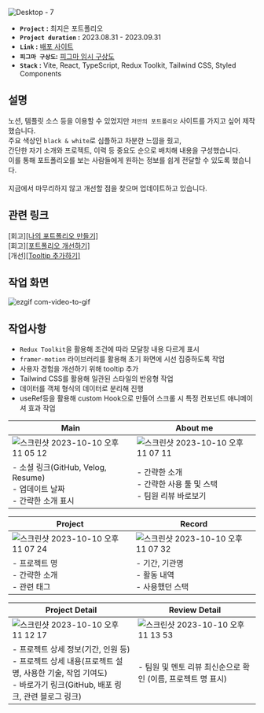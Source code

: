 ![Desktop - 7](https://github.com/jieun419/jieun_portfolio/assets/109754988/0d619991-4690-4994-9c8e-95c120205720)

- **`Project` :** 최지은 포트폴리오
- **`Project duration` :** 2023.08.31 - 2023.09.31
- **`Link` :** [배포 사이트](jieun-portfolio.vercel.app/)
- **`피그마 구상도`:** [피그마 임시 구상도](https://www.figma.com/proto/yYqRCEUVsz7MqOj5LmHEkH/%ED%8F%AC%ED%8A%B8%ED%8F%B4%EB%A6%AC%EC%98%A4?type=design&node-id=137-1569&t=wrYIENswdY00Shik-1&scaling=min-zoom&page-id=0%3A1&starting-point-node-id=126%3A386&show-proto-sidebar=1&mode=design)
- **`Stack` :** Vite, React, TypeScript, Redux Toolkit, Tailwind CSS, Styled Components

## 설명
노션, 템플릿 소스 등을 이용할 수 있었지만 `저만의 포트폴리오` 사이트를 가지고 싶어 제작했습니다.<br>
주요 색상인 `black & white`로 심플하고 차분한 느낌을 줬고,<br>
간단한 자기 소개와 프로젝트, 이력 등 중요도 순으로 배치해 내용을 구성했습니다.<br>
이를 통해 포트폴리오를 보는 사람들에게 원하는 정보를 쉽게 전달할 수 있도록 했습니다.<br><br>
지금에서 마무리하지 않고 개선할 점을 찾으며 업데이트하고 있습니다.

## 관련 링크
[회고][[나의 포트폴리오 만들기]](https://velog.io/@crg1050/나의-포트폴리오-만들기)<br>
[회고][[포트폴리오 개선하기]](https://velog.io/@crg1050/포트폴리오-개선하기)<br>
[개선][[Tooltip 추가하기]](https://velog.io/@crg1050/포트폴리오-Tooltip-추가하기)<br>

## 작업 화면

![ezgif com-video-to-gif](https://github.com/jieun419/jieun_portfolio/assets/109754988/16a67eaa-115a-4f1a-bc7f-2a5d7bdcb0ca)  

## 작업사항
- `Redux Toolkit`을 활용해 조건에 따라 모달창 내용 다르게 표시
- `framer-motion` 라이브러리를 활용해 초기 화면에 시선 집중하도록 작업
- 사용자 경험을 개선하기 위해 tooltip 추가
- Tailwind CSS를 활용해 일관된 스타일의 반응형 작업
- 데이터를 객체 형식의 데이터로 분리해 진행
- useRef등을 활용해 custom Hook으로 만들어 스크롤 시 특정 컨포넌트 애니메이셔 효과 작업

|Main|About me|
|------|---|
|![스크린샷 2023-10-10 오후 11 05 12](https://github.com/jieun419/jieun_portfolio/assets/109754988/0a5e824d-ba90-488f-be48-f6fef893890b)|![스크린샷 2023-10-10 오후 11 07 11](https://github.com/jieun419/jieun_portfolio/assets/109754988/d5959682-0490-41f7-baab-fbfcfa05f04d)|
|- 소셜 링크(GitHub, Velog, Resume)<br>- 업데이트 날짜<br>- 간략한 소개 표시|- 간략한 소개<br>- 간략한 사용 툴 및 스택<br>- 팀원 리뷰 바로보기|

|Project|Record|
|------|---|
|![스크린샷 2023-10-10 오후 11 07 24](https://github.com/jieun419/jieun_portfolio/assets/109754988/5ed32e92-bdb3-4114-a3eb-51a14eee0621)|![스크린샷 2023-10-10 오후 11 07 32](https://github.com/jieun419/jieun_portfolio/assets/109754988/5c170752-19e6-439f-a11a-20833c296756)|
|- 프로젝트 명<br>- 간략한 소개<br>- 관련 태그|- 기간, 기관명<br>- 활동 내역<br> - 사용했던 스택|

|Project Detail|Review Detail|
|------|---|
|![스크린샷 2023-10-10 오후 11 12 17](https://github.com/jieun419/jieun_portfolio/assets/109754988/bfd4bdd6-4b84-446f-b9bd-844f7a4ea60f)|![스크린샷 2023-10-10 오후 11 13 53](https://github.com/jieun419/jieun_portfolio/assets/109754988/1825ce2d-1c45-4809-b194-e4fd8a442172)|
|- 프로젝트 상세 정보(기간, 인원 등)<br>- 프로젝트 상세 내용(프로젝트 설명, 사용한 기술, 작업 기여도)<br>- 바로가기 링크(GitHub, 배포 링크, 관련 블로그 링크)|- 팀원 및 멘토 리뷰 최신순으로 확인 (이름, 프로젝트 명 표시)|

